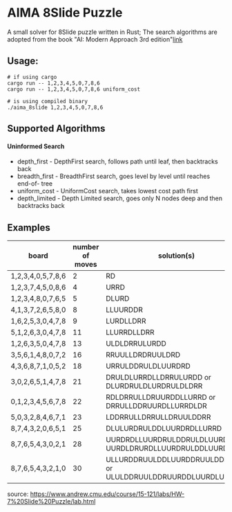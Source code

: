 # AIMA 8Slide Puzzle

A small solver for 8Slide puzzle written in Rust;
The search algorithms are adopted from the book "AI: Modern Approach 3rd edition"[link](http://aima.cs.berkeley.edu/)

## Usage:

```
# if using cargo
cargo run -- 1,2,3,4,5,0,7,8,6
cargo run -- 1,2,3,4,5,0,7,8,6 uniform_cost

# is using compiled binary
./aima_8slide 1,2,3,4,5,0,7,8,6
```

## Supported Algorithms

#### Uninformed Search

* depth_first -  DepthFirst search, follows path until leaf, then backtracks back
* breadth_first - BreadthFirst search, goes level by level until reaches end-of- tree
* uniform_cost - UniformCost search, takes lowest cost path first
* depth_limited - Depth Limited search, goes only N nodes deep and then backtracks back


## Examples

|    board           | number of moves | solution(s) 					|
|--------------------|-----------------|-------------------------------------------------|
| 1,2,3,4,0,5,7,8,6 |	2	      |	RD 						|
| 1,2,3,7,4,5,0,8,6 |	4	      |	URRD						|
| 1,2,3,4,8,0,7,6,5 |	5	      |	DLURD 						|
| 4,1,3,7,2,6,5,8,0 |	8	      |	LLUURDDR 					|
| 1,6,2,5,3,0,4,7,8 |	9	      |	LURDLLDRR 					|
| 5,1,2,6,3,0,4,7,8 |	11	      |	LLURRDLLDRR 					|
| 1,2,6,3,5,0,4,7,8 |	13	      |	ULDLDRRULURDD 					|
| 3,5,6,1,4,8,0,7,2 |	16	      |	RRUULLDRDRUULDRD 				|
| 4,3,6,8,7,1,0,5,2 |	18	      |	URRULDDRULDLUURDRD 				|
| 3,0,2,6,5,1,4,7,8 |	21	      |	DRULDLURRDLLDRRULURDD or DLURDRULDLURDRULDLDRR  |
| 0,1,2,3,4,5,6,7,8 |	22	      |	RDLDRRULLDRUURDDLLURRD or DRRULLDDRUURDLLURRDLDR|
| 5,0,3,2,8,4,6,7,1 |	23	      |	LDDRRULLDRRULLDRUULDDRR 			|
| 8,7,4,3,2,0,6,5,1 |	25	      |	DLULURDRULDDLUURDRDLLURRD 			|
| 8,7,6,5,4,3,0,2,1 |	28	      |	UURDRDLLUURDRULDDRULDLUURDRD or UURDLDRURDLLUURDRULDDLUURDDR |
| 8,7,6,5,4,3,2,1,0 |   30	      |	ULLURDDRUULDDLUURDDRUULDDLURRD or ULULDDRUULDDRUURDDLUURDLULDRDR |

source:
https://www.andrew.cmu.edu/course/15-121/labs/HW-7%20Slide%20Puzzle/lab.html
